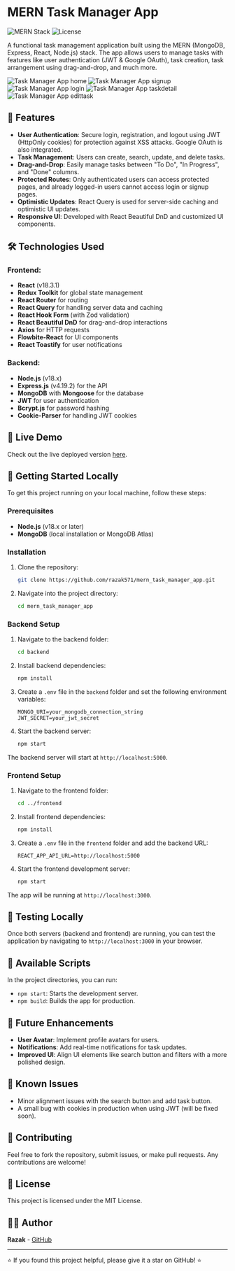 # MERN Task Manager App

![MERN Stack](https://img.shields.io/badge/MERN-Stack-blue?style=for-the-badge)
![License](https://img.shields.io/badge/license-MIT-green?style=for-the-badge)

A functional task management application built using the MERN (MongoDB, Express, React, Node.js) stack. The app allows users to manage tasks with features like user authentication (JWT & Google OAuth), task creation, task arrangement using drag-and-drop, and much more.

![Task Manager App home](/images/home.png)
![Task Manager App signup](/images/singup.png)
![Task Manager App login](/images/login.png)
![Task Manager App taskdetail](/images/taskdetails.png)
![Task Manager App edittask](/images/taskedit.png)

## 🌟 Features

- **User Authentication**: Secure login, registration, and logout using JWT (HttpOnly cookies) for protection against XSS attacks. Google OAuth is also integrated.
- **Task Management**: Users can create, search, update, and delete tasks.
- **Drag-and-Drop**: Easily manage tasks between "To Do", "In Progress", and "Done" columns.
- **Protected Routes**: Only authenticated users can access protected pages, and already logged-in users cannot access login or signup pages.
- **Optimistic Updates**: React Query is used for server-side caching and optimistic UI updates.
- **Responsive UI**: Developed with React Beautiful DnD and customized UI components.

## 🛠️ Technologies Used

### Frontend:

- **React** (v18.3.1)
- **Redux Toolkit** for global state management
- **React Router** for routing
- **React Query** for handling server data and caching
- **React Hook Form** (with Zod validation)
- **React Beautiful DnD** for drag-and-drop interactions
- **Axios** for HTTP requests
- **Flowbite-React** for UI components
- **React Toastify** for user notifications

### Backend:

- **Node.js** (v18.x)
- **Express.js** (v4.19.2) for the API
- **MongoDB** with **Mongoose** for the database
- **JWT** for user authentication
- **Bcrypt.js** for password hashing
- **Cookie-Parser** for handling JWT cookies

## 🚀 Live Demo

Check out the live deployed version [here](https://taskmanger-4sy5.onrender.com).

## 🏁 Getting Started Locally

To get this project running on your local machine, follow these steps:

### Prerequisites

- **Node.js** (v18.x or later)
- **MongoDB** (local installation or MongoDB Atlas)

### Installation

1. Clone the repository:

   ```bash
   git clone https://github.com/razak571/mern_task_manager_app.git
   ```

2. Navigate into the project directory:
   ```bash
   cd mern_task_manager_app
   ```

### Backend Setup

1. Navigate to the backend folder:

   ```bash
   cd backend
   ```

2. Install backend dependencies:

   ```bash
   npm install
   ```

3. Create a `.env` file in the `backend` folder and set the following environment variables:

   ```env
   MONGO_URI=your_mongodb_connection_string
   JWT_SECRET=your_jwt_secret
   ```

4. Start the backend server:
   ```bash
   npm start
   ```

The backend server will start at `http://localhost:5000`.

### Frontend Setup

1. Navigate to the frontend folder:

   ```bash
   cd ../frontend
   ```

2. Install frontend dependencies:

   ```bash
   npm install
   ```

3. Create a `.env` file in the `frontend` folder and add the backend URL:

   ```env
   REACT_APP_API_URL=http://localhost:5000
   ```

4. Start the frontend development server:
   ```bash
   npm start
   ```

The app will be running at `http://localhost:3000`.

## 🧪 Testing Locally

Once both servers (backend and frontend) are running, you can test the application by navigating to `http://localhost:3000` in your browser.

## 📜 Available Scripts

In the project directories, you can run:

- `npm start`: Starts the development server.
- `npm build`: Builds the app for production.

## 🚀 Future Enhancements

- **User Avatar**: Implement profile avatars for users.
- **Notifications**: Add real-time notifications for task updates.
- **Improved UI**: Align UI elements like search button and filters with a more polished design.

## 🐛 Known Issues

- Minor alignment issues with the search button and add task button.
- A small bug with cookies in production when using JWT (will be fixed soon).

## 🤝 Contributing

Feel free to fork the repository, submit issues, or make pull requests. Any contributions are welcome!

## 📄 License

This project is licensed under the MIT License.

## 👨‍💻 Author

**Razak** - [GitHub](https://github.com/razak571)

---

⭐️ If you found this project helpful, please give it a star on GitHub! ⭐️
